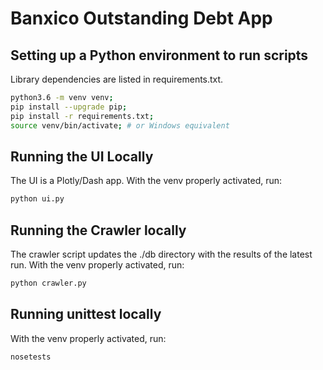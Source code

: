 # Banxico Outstanding Debt App

## Setting up a Python environment to run scripts

Library dependencies are listed in requirements.txt.

```bash
python3.6 -m venv venv;
pip install --upgrade pip;
pip install -r requirements.txt;
source venv/bin/activate; # or Windows equivalent
```

## Running the UI Locally

The UI is a Plotly/Dash app. With the venv properly activated, run:

```bash
python ui.py
```

## Running the Crawler locally

The crawler script updates the ./db directory with the results of the latest run. With the venv properly activated, run:

```bash
python crawler.py
```

## Running unittest locally

With the venv properly activated, run:

```bash
nosetests
```
